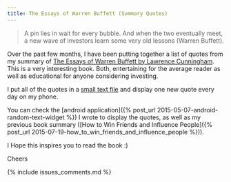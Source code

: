 ```yaml
---
title: The Essays of Warren Buffett (Summary Quotes)
---
```


> A pin lies in wait for every bubble. And when the two eventually meet, a new
> wave of investors learn some very old lessons (Warren Buffett).


Over the past few months, I have been putting together a list of quotes from my
summary of 
[The Essays of Warren Buffett by Lawrence Cunningham](http://www.goodreads.com/book/show/145565.The_Essays_of_Warren_Buffett).
This is a very interesting book. Both, entertaining for the average reader as
well as educational for anyone considering investing.

I put all of the quotes in a 
[small text file](https://github.com/camilotejeiro/book_summary_quotes/blob/master/the_essays_of_warren_buffett_quotes-lawrence_cunningham.txt)
and display one new quote every day on my phone. 

You can check the 
[android application]({% post_url 2015-05-07-android-random-text-widget %})
I wrote to display the quotes, as well as my previous book summary 
([How to Win Friends and Influence People]({% post_url 2015-07-19-how_to_win_friends_and_influence_people %})).

I Hope this inspires you to read the book :)

Cheers

{% include issues_comments.md %}
